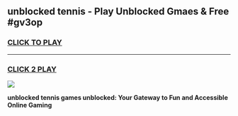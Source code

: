 
## unblocked tennis - Play Unblocked Gmaes & Free #gv3op
<h3>
<a href="https://news.freeplayer.one?title=unblocked_tennis&ref=26F">CLICK TO PLAY</a></h3>
<hr>

<h3>
<a href="https://news.freeplayer.one?title=unblocked_tennis&ref=26F">CLICK 2 PLAY</a>
  
</h3>

<a href="https://news.freeplayer.one?title=unblocked_tennis&ref=26F/"><img src="https://clearcache.store/games.png"></a>


**unblocked tennis games unblocked: Your Gateway to Fun and Accessible Online Gaming**
